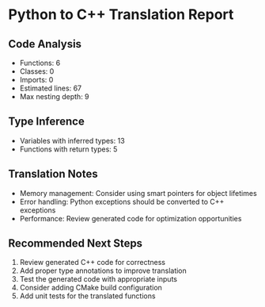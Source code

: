 # Python to C++ Translation Report

## Code Analysis
- Functions: 6
- Classes: 0
- Imports: 0
- Estimated lines: 67
- Max nesting depth: 9

## Type Inference
- Variables with inferred types: 13
- Functions with return types: 5

## Translation Notes
- Memory management: Consider using smart pointers for object lifetimes
- Error handling: Python exceptions should be converted to C++ exceptions
- Performance: Review generated code for optimization opportunities

## Recommended Next Steps
1. Review generated C++ code for correctness
2. Add proper type annotations to improve translation
3. Test the generated code with appropriate inputs
4. Consider adding CMake build configuration
5. Add unit tests for the translated functions